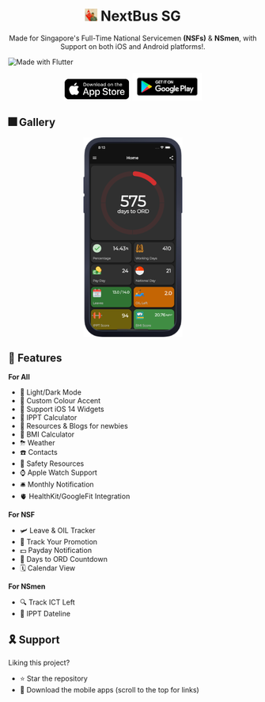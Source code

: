 
<h1 align="center"> <img height='25' alt='icon' src='readme-images/icon/icon_main.png'/>  NextBus SG</h1><p align="center">Made for Singapore's Full-Time National Servicemen <b>(NSFs)</b> &amp;  <b>NSmen</b>, with Support on both iOS and Android platforms!.</p>

![Made with Flutter](https://img.shields.io/badge/Made%20With-Flutter-blue?style=flat)

<p align="center">
<a href='https://apps.apple.com/us/app/owadio/id1545809203'><img height="45" alt='Get it on app store' src='./readme-images/badges/app_store.png'/></a>
<a href='https://play.google.com/store/apps/details?id=com.ajay.owadio'><img height="55" alt='Get it on Google Play' src='./readme-images/badges/google_play.png'/></a>
</p>

## 🎆 Gallery

<p align="center">
<img align="center" src="readme-images/gallery/mockup.webp" alt="drawing" width="200"/>
<br />
</p>

## 🚀 Features

<summary>
<b>For All</b>
</summary>

- 🔋 Light/Dark Mode
- 🌈 Custom Colour Accent<br />
- 📱 Support iOS 14 Widgets<br />
- 🧮 IPPT Calculator<br />
- 📰 Resources & Blogs for newbies<br />
- 💪 BMI Calculator<br />
- ⛈ Weather<br />
- ☎️ Contacts<br />
- 🦺 Safety Resources<br />
- ⌚ Apple Watch Support<br />
- 🛎 Monthly Notification<br />
- 🫀 HealthKit/GoogleFit Integration <br />


<summary>
<b>For NSF</b>
</summary>

- 🛩 Leave & OIL Tracker<br />
- 👣 Track Your Promotion<br />
- 💵 Payday Notification<br />
- 🎉 Days to ORD Countdown<br />
- 🗓 Calendar View<br />


<summary>
<b>For NSmen</b>
</summary>

- 🔍 Track ICT Left<br />
- 📆 IPPT Dateline<br />

## 🎗 Support
Liking this project?

- ⭐️ Star the repository
- 📲 Download the mobile apps (scroll to the top for links)
